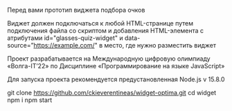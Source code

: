 Перед вами прототип виджета подбора очков

Виджет должен подключаться к любой HTML-странице путем подключения файла со скриптом и добавления HTML-элемента с атрибутами id="glasses-quiz-widget" и data-source=”https://example.com/" в место, где нужно разместить виджет

Проект разрабатывается на Международную цифровую олимпиаду «Волга-IT’22» по Дисциплине «Программирование на языке JavaScript»

Для запуска проекта рекомендуется предустановленная Node.js v 15.8.0 

git clone https://github.com/ckieverentineas/widget-optima.git
cd widget
npm i
npm start
